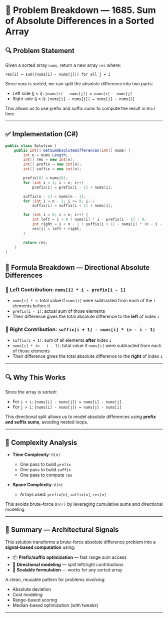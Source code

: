 # 🧠 Problem Breakdown — 1685. Sum of Absolute Differences in a Sorted Array

## 🔍 Problem Statement

Given a sorted array `nums`, return a new array `res` where:
```
res[i] = sum(|nums[i] - nums[j]|) for all j ≠ i
```

Since `nums` is sorted, we can split the absolute difference into two parts:

- Left side (j < i): `|nums[i] - nums[j]| = nums[i] - nums[j]`
- Right side (j > i): `|nums[i] - nums[j]| = nums[j] - nums[i]`

This allows us to use prefix and suffix sums to compute the result in `O(n)` time.

---

## ✅ Implementation (C#)

```csharp
public class Solution {
    public int[] GetSumAbsoluteDifferences(int[] nums) {
        int n = nums.Length;
        int[] res = new int[n];
        int[] prefix = new int[n];
        int[] suffix = new int[n];

        prefix[0] = nums[0];
        for (int i = 1; i < n; i++)
            prefix[i] = prefix[i - 1] + nums[i];

        suffix[n - 1] = nums[n - 1];
        for (int i = n - 2; i >= 0; i--)
            suffix[i] = suffix[i + 1] + nums[i];

        for (int i = 0; i < n; i++) {
            int left = i > 0 ? nums[i] * i - prefix[i - 1] : 0;
            int right = i < n - 1 ? suffix[i + 1] - nums[i] * (n - i - 1) : 0;
            res[i] = left + right;
        }

        return res;
    }
}
```

## 🧠 Formula Breakdown — Directional Absolute Differences

### 🔹 Left Contribution: `nums[i] * i - prefix[i - 1]`

- `nums[i] * i`: total value if `nums[i]` were subtracted from each of the `i` elements before it  
- `prefix[i - 1]`: actual sum of those elements  
- Their difference gives the total absolute difference to the **left** of index `i`

### 🔹 Right Contribution: `suffix[i + 1] - nums[i] * (n - i - 1)`

- `suffix[i + 1]`: sum of all elements **after** index `i`  
- `nums[i] * (n - i - 1)`: total value if `nums[i]` were subtracted from each of those elements  
- Their difference gives the total absolute difference to the **right** of index `i`

---

## 🔍 Why This Works

Since the array is sorted:

- For `j < i`: `|nums[i] - nums[j]| = nums[i] - nums[j]`  
- For `j > i`: `|nums[i] - nums[j]| = nums[j] - nums[i]`

This directional split allows us to model absolute differences using **prefix and suffix sums**, avoiding nested loops.

---

## 🧼 Complexity Analysis

- **Time Complexity**: `O(n)`  
  - One pass to build `prefix`  
  - One pass to build `suffix`  
  - One pass to compute `res`

- **Space Complexity**: `O(n)`  
  - Arrays used: `prefix[n]`, `suffix[n]`, `res[n]`

This avoids brute-force `O(n²)` by leveraging cumulative sums and directional modeling.

---

## 🧠 Summary — Architectural Signals

This solution transforms a brute-force absolute difference problem into a **signal-based computation** using:

- 📦 **Prefix/suffix optimization** — fast range sum access  
- 🧭 **Directional modeling** — split left/right contributions  
- 🔁 **Scalable formulation** — works for any sorted array

A clean, reusable pattern for problems involving:

- Absolute deviation  
- Cost modeling  
- Range-based scoring  
- Median-based optimization (with tweaks)



---
